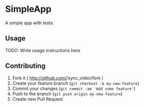 # SimpleApp

A simple app with tests.

## Usage

TODO: Write usage instructions here

## Contributing

1. Fork it ( http://github.com/<my-github-username>/sync_video/fork )
2. Create your feature branch (`git checkout -b my-new-feature`)
3. Commit your changes (`git commit -am 'Add some feature'`)
4. Push to the branch (`git push origin my-new-feature`)
5. Create new Pull Request
